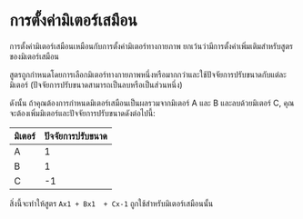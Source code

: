 # การตั้งค่ามิเตอร์เสมือน

การตั้งค่ามิเตอร์เสมือนเหมือนกับการตั้งค่ามิเตอร์ทางกายภาพ ยกเว้นว่ามีการตั้งค่าเพิ่มเติมสำหรับสูตรของมิเตอร์เสมือน

สูตรถูกกำหนดโดยการเลือกมิเตอร์ทางกายภาพหนึ่งหรือมากกว่าและใช้ปัจจัยการปรับขนาดกับแต่ละมิเตอร์ (ปัจจัยการปรับขนาดสามารถเป็นลบหรือเป็นส่วนหนึ่ง)

ดังนั้น ถ้าคุณต้องการกำหนดมิเตอร์เสมือนเป็นผลรวมจากมิเตอร์ A และ B และลบด้วยมิเตอร์ C, คุณจะต้องเพิ่มมิเตอร์และปัจจัยการปรับขนาดดังต่อไปนี้:

| มิเตอร์ | ปัจจัยการปรับขนาด |
| ----- | -------------- |
| A     | 1              |
| B     | 1              |
| C     | -1             |

สิ่งนี้จะทำให้สูตร `Ax1 + Bx1  + Cx-1` ถูกใช้สำหรับมิเตอร์เสมือนนั้น